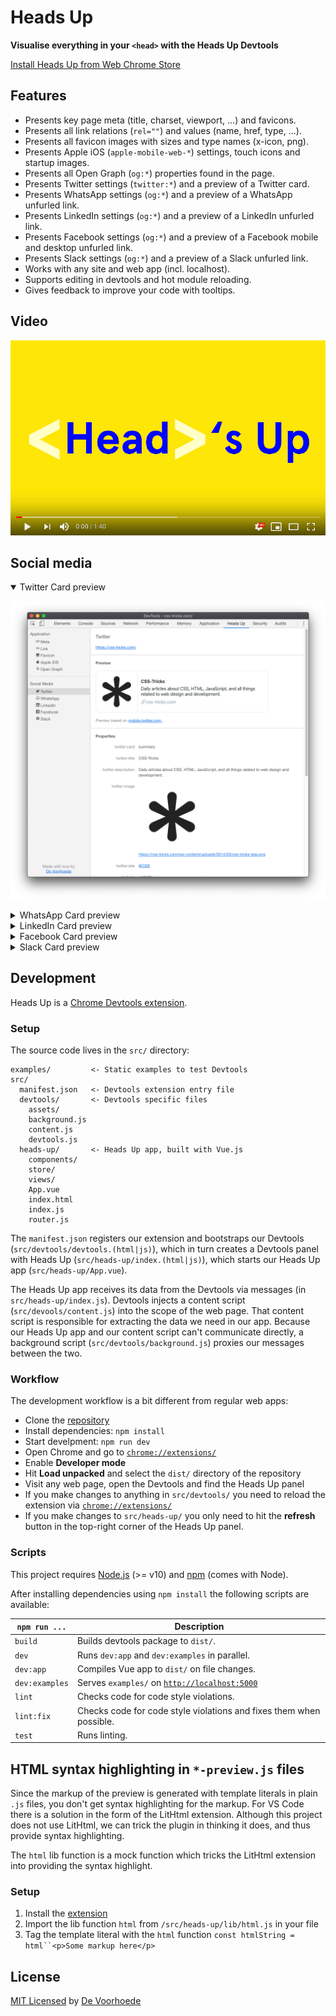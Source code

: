 # Heads Up

**Visualise everything in your `<head>` with the Heads Up Devtools**

[Install Heads Up from Web Chrome Store](https://chrome.google.com/webstore/detail/heads-up/ajjdmakdoicbgmgoacfmlplnefljpcke)

## Features

* Presents key page meta (title, charset, viewport, ...) and favicons.
* Presents all link relations (`rel=""`) and values (name, href, type, ...).
* Presents all favicon images with sizes and type names (x-icon, png).
* Presents Apple iOS (`apple-mobile-web-*`) settings, touch icons and startup images.
* Presents all Open Graph (`og:*`) properties found in the page.
* Presents Twitter settings (`twitter:*`) and a preview of a Twitter card.
* Presents WhatsApp settings (`og:*`) and a preview of a WhatsApp unfurled link.
* Presents LinkedIn settings (`og:*`) and a preview of a LinkedIn unfurled link.
* Presents Facebook settings (`og:*`) and a preview of a Facebook mobile and desktop unfurled link.
* Presents Slack settings (`og:*`) and a preview of a Slack unfurled link.
* Works with any site and web app (incl. localhost).
* Supports editing in devtools and hot module reloading.
* Gives feedback to improve your code with tooltips.

## Video

[![Heads Up video](./src/devtools/assets/images/thumpnail-youtube-video.png)](https://www.youtube.com/watch?v=HboZ0MGvuCQ)

## Social media

<details open>
<summary>Twitter Card preview</summary>

![Twitter card preview](./src/devtools/assets/images/twitter-card-preview.png)
</details>

<details>
<summary>WhatsApp Card preview</summary>

![WhatsApp card preview](./src/devtools/assets/images/whatsapp-card-preview.png)
</details>

<details>
<summary>LinkedIn Card preview</summary>

![LinkedIn card preview](./src/devtools/assets/images/linkedin-card-preview.png)
</details>

<details>
<summary>Facebook Card preview</summary>

![Facebook card preview](./src/devtools/assets/images/facebook-card-preview.png)
</details>

<details>
<summary>Slack Card preview</summary>

![Slack card preview](./src/devtools/assets/images/slack-card-preview.png)
</details>

## Development

Heads Up is a [Chrome Devtools extension](https://developer.chrome.com/extensions/devtools).

### Setup

The source code lives in the `src/` directory:

```
examples/         <- Static examples to test Devtools
src/
  manifest.json   <- Devtools extension entry file
  devtools/       <- Devtools specific files
    assets/
    background.js
    content.js
    devtools.js
  heads-up/       <- Heads Up app, built with Vue.js
    components/
    store/
    views/
    App.vue
    index.html
    index.js
    router.js
```

The `manifest.json` registers our extension and bootstraps our Devtools (`src/devtools/devtools.(html|js)`), which in turn creates a Devtools panel with Heads Up (`src/heads-up/index.(html|js)`), which starts our Heads Up app (`src/heads-up/App.vue`).

The Heads Up app receives its data from the Devtools via messages (in `src/heads-up/index.js`). Devtools injects a content script (`src/devools/content.js`) into the scope of the web page. That content script is responsible for extracting the data we need in our app. Because our Heads Up app and our content script can't communicate directly, a background script (`src/devtools/background.js`) proxies our messages between the two.

### Workflow

The development workflow is a bit different from regular web apps:

* Clone the [repository](https://github.com/voorhoede/heads-up)
* Install dependencies: `npm install`
* Start develpment: `npm run dev`
* Open Chrome and go to [`chrome://extensions/`](chrome://extensions/)
* Enable __Developer mode__
* Hit __Load unpacked__ and select the `dist/` directory of the repository
* Visit any web page, open the Devtools and find the Heads Up panel
* If you make changes to anything in `src/devtools/` you need to reload the extension via [`chrome://extensions/`](chrome://extensions/)
* If you make changes to `src/heads-up/` you only need to hit the __refresh__ button in the top-right corner of the Heads Up panel.

### Scripts

This project requires [Node.js](http://nodejs.org/) (>= v10) and [npm](https://npmjs.org/) (comes with Node).

After installing dependencies using `npm install` the following scripts are available:

`npm run ...` | Description
---|---
`build` | Builds devtools package to `dist/`.
`dev` | Runs `dev:app` and `dev:examples` in parallel.
`dev:app` | Compiles Vue app to `dist/` on file changes.
`dev:examples` | Serves `examples/` on [`http://localhost:5000`](http://localhost:5000)
`lint` | Checks code for code style violations.
`lint:fix` | Checks code for code style violations and fixes them when possible.
`test` | Runs linting.

## HTML syntax highlighting in `*-preview.js` files

Since the markup of the preview is generated with template literals in plain 
`.js` files, you don't get syntax highlighting for the markup.
For VS Code there is a solution in the form of the LitHtml extension. Although 
this project does not use LitHtml, we can trick the plugin in thinking it does,
and thus provide syntax highlighting.

The `html` lib function is a mock function which tricks the LitHtml extension
into providing the syntax highlight.

### Setup

1. Install the [extension](https://marketplace.visualstudio.com/items?itemName=bierner.lit-html)
2. Import the lib function `html` from `/src/heads-up/lib/html.js` in your file
3. Tag the template literal with the `html` function `const htmlString = html``<p>Some markup here</p>`


## License

[MIT Licensed](license) by [De Voorhoede](https://www.voorhoede.nl)

